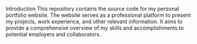 Introduction
This repository contains the source code for my personal portfolio website. The website serves as a professional platform to present my projects, work experience, and other relevant information. It aims to provide a comprehensive overview of my skills and accomplishments to potential employers and collaborators.
